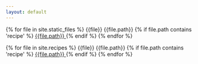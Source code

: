 ```yaml
---
layout: default
---
```

{% for file in site.static_files %}
  {{file}}
  {{file.path}}
  {% if file.path contains 'recipe' %}
      <a href="{{ file.path }}">
        {{file.path}}
      </a>
  {% endif %}
{% endfor %}

{% for file in site.recipes %}
  {{file}}
  {{file.path}}
  {% if file.path contains 'recipe' %}
      <a href="{{ file.path }}">
        {{file.path}}
      </a>
  {% endif %}
{% endfor %}
